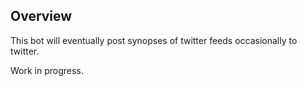 ## Overview

This bot will eventually post synopses of twitter feeds occasionally to twitter.

Work in progress.
